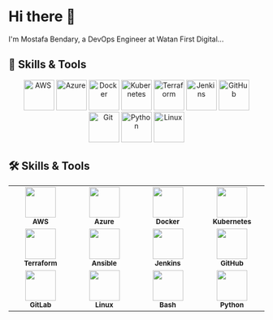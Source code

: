 # Hi there 👋
I'm Mostafa Bendary, a DevOps Engineer at Watan First Digital...

## 🚀 Skills & Tools

<div align="center">

<img src="https://techstack-generator.vercel.app/aws-icon.svg" alt="AWS" width="60" />
<img src="https://techstack-generator.vercel.app/azure-icon.svg" alt="Azure" width="60" />
<img src="https://techstack-generator.vercel.app/docker-icon.svg" alt="Docker" width="60" />
<img src="https://techstack-generator.vercel.app/kubernetes-icon.svg" alt="Kubernetes" width="60" />
<img src="https://techstack-generator.vercel.app/terraform-icon.svg" alt="Terraform" width="60" />
<img src="https://techstack-generator.vercel.app/jenkins-icon.svg" alt="Jenkins" width="60" />
<img src="https://techstack-generator.vercel.app/github-icon.svg" alt="GitHub" width="60" />
<img src="https://techstack-generator.vercel.app/git-icon.svg" alt="Git" width="60" />
<img src="https://techstack-generator.vercel.app/python-icon.svg" alt="Python" width="60" />
<img src="https://techstack-generator.vercel.app/linux-icon.svg" alt="Linux" width="60" />

</div>




## 🛠️ Skills & Tools

<div align="center">

<table>
  <tr>
    <td align="center" width="120">
      <img src="https://skillicons.dev/icons?i=aws" width="60" /><br><sub><b>AWS</b></sub>
    </td>
    <td align="center" width="120">
      <img src="https://skillicons.dev/icons?i=azure" width="60" /><br><sub><b>Azure</b></sub>
    </td>
    <td align="center" width="120">
      <img src="https://skillicons.dev/icons?i=docker" width="60" /><br><sub><b>Docker</b></sub>
    </td>
    <td align="center" width="120">
      <img src="https://skillicons.dev/icons?i=kubernetes" width="60" /><br><sub><b>Kubernetes</b></sub>
    </td>
  </tr>
  <tr>
    <td align="center" width="120">
      <img src="https://skillicons.dev/icons?i=terraform" width="60" /><br><sub><b>Terraform</b></sub>
    </td>
    <td align="center" width="120">
      <img src="https://skillicons.dev/icons?i=ansible" width="60" /><br><sub><b>Ansible</b></sub>
    </td>
    <td align="center" width="120">
      <img src="https://skillicons.dev/icons?i=jenkins" width="60" /><br><sub><b>Jenkins</b></sub>
    </td>
    <td align="center" width="120">
      <img src="https://skillicons.dev/icons?i=github" width="60" /><br><sub><b>GitHub</b></sub>
    </td>
  </tr>
  <tr>
    <td align="center" width="120">
      <img src="https://skillicons.dev/icons?i=gitlab" width="60" /><br><sub><b>GitLab</b></sub>
    </td>
    <td align="center" width="120">
      <img src="https://skillicons.dev/icons?i=linux" width="60" /><br><sub><b>Linux</b></sub>
    </td>
    <td align="center" width="120">
      <img src="https://skillicons.dev/icons?i=bash" width="60" /><br><sub><b>Bash</b></sub>
    </td>
    <td align="center" width="120">
      <img src="https://skillicons.dev/icons?i=python" width="60" /><br><sub><b>Python</b></sub>
    </td>
  </tr>
</table>

</div>

